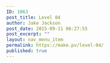 ```yaml
---
ID: 1063
post_title: Level 04
author: Jake Jackson
post_date: 2015-09-11 06:27:55
post_excerpt: ""
layout: nav_menu_item
permalink: https://make.pv/level-04/
published: true
---
```

